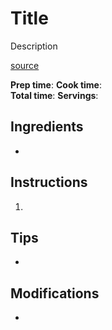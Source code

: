 # Title

Description

[source]()

**Prep time**: 
**Cook time**:  
**Total time**: 
**Servings**: 

## Ingredients

-   

## Instructions

1. 

## Tips

- 

## Modifications

-
